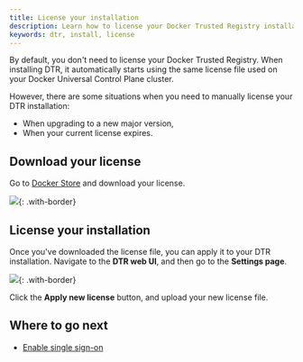 ```yaml
---
title: License your installation
description: Learn how to license your Docker Trusted Registry installation.
keywords: dtr, install, license
---
```


By default, you don't need to license your Docker Trusted Registry. When
installing DTR, it automatically starts using the same license file used on
your Docker Universal Control Plane cluster.

However, there are some situations when you need to manually license your
DTR installation:

* When upgrading to a new major version,
* When your current license expires.


## Download your license

Go to [Docker Store](https://store.docker.com/editions/enterprise/docker-ee-trial)
and download your license.

![](../../images/license-1.png){: .with-border}


## License your installation

Once you've downloaded the license file, you can apply it to your DTR
installation. Navigate to the **DTR web UI**, and then go to the **Settings
page**.

![](../../images/license-2.png){: .with-border}

Click the **Apply new license** button, and upload your new license file.


## Where to go next

* [Enable single sign-on](enable-single-sign-on.md)
